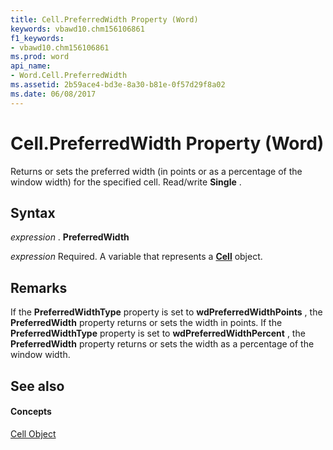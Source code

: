 ```yaml
---
title: Cell.PreferredWidth Property (Word)
keywords: vbawd10.chm156106861
f1_keywords:
- vbawd10.chm156106861
ms.prod: word
api_name:
- Word.Cell.PreferredWidth
ms.assetid: 2b59ace4-bd3e-8a30-b81e-0f57d29f8a02
ms.date: 06/08/2017
---
```



# Cell.PreferredWidth Property (Word)

Returns or sets the preferred width (in points or as a percentage of the window width) for the specified cell. Read/write  **Single** .


## Syntax

 _expression_ . **PreferredWidth**

 _expression_ Required. A variable that represents a **[Cell](Word.Cell.md)** object.


## Remarks

If the  **PreferredWidthType** property is set to **wdPreferredWidthPoints** , the **PreferredWidth** property returns or sets the width in points. If the **PreferredWidthType** property is set to **wdPreferredWidthPercent** , the **PreferredWidth** property returns or sets the width as a percentage of the window width.


## See also


#### Concepts


[Cell Object](Word.Cell.md)

